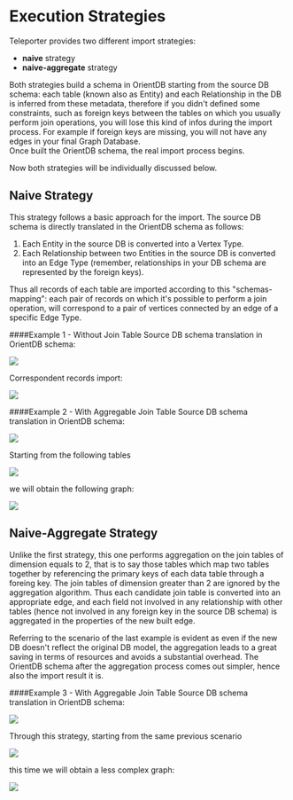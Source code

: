 # Execution Strategies
Teleporter provides two different import strategies:
- **naive** strategy
- **naive-aggregate** strategy

Both strategies build a schema in OrientDB starting from the source DB schema: each table (known also as Entity) and each Relationship in the DB is inferred from these metadata, therefore if you didn't defined some constraints, such as foreign keys between the tables on which you usually perform join operations, you will lose this kind of infos during the import process.
For example if foreign keys are missing, you will not have any edges in your final Graph Database.  
Once built the OrientDB schema, the real import process begins.

Now both strategies will be individually discussed below.

## Naive Strategy
This strategy follows a basic approach for the import. The source DB schema is directly translated in the OrientDB schema as follows:

1. Each Entity in the source DB is converted into a Vertex Type.
2. Each Relationship between two Entities in the source DB is converted into an Edge Type (remember, relationships in your DB schema are represented  by the foreign keys).

Thus all records of each table are imported according to this "schemas-mapping": each pair of records on which it's possible to perform a join operation, will correspond to a pair of vertices connected by an edge of a specific Edge Type.

####Example 1 - Without Join Table
Source DB schema translation in OrientDB schema:      

![](images/teleporter-naive-strategy-schema1.png)    

Correspondent records import:      

![](images/teleporter-strategies-example1.png)     

####Example 2 - With Aggregable Join Table
Source DB schema translation in OrientDB schema:      

![](images/teleporter-naive-strategy-schema2.png)     

Starting from the following tables    

![](images/teleporter-strategies-example2-tables.png)       

we will obtain the following graph:     

![](images/teleporter-strategies-example2-not-aggr.png)     

## Naive-Aggregate Strategy
Unlike the first strategy, this one performs aggregation on the join tables of dimension equals to 2, that is to say those tables which map two tables together by referencing the primary keys of each data table through a foreing key. The join tables of dimension greater than 2 are ignored by the aggregation algorithm.
Thus each candidate join table is converted into an appropriate edge, and each field not involved in any relationship with other tables (hence not involved in any foreign key in the source DB schema) is aggregated in the properties of the new built edge.

Referring to the scenario of the last example is evident as even if the new DB doesn't reflect the original DB model, the aggregation leads to a great saving in terms of resources and avoids a substantial overhead. The OrientDB schema after the aggregation process comes out simpler, hence also the import result it is.    
     
####Example 3 - With Aggregable Join Table
Source DB schema translation in OrientDB schema:       

![](images/teleporter-naive-aggr-strategy-schema3.png)    

Through this strategy, starting from the same previous scenario      

![](images/teleporter-strategies-example2-tables.png)   

this time we will obtain a less complex graph:      

![](images/teleporter-strategies-example2-aggr.png)
